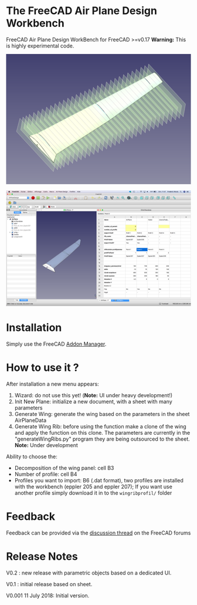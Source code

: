 # The FreeCAD Air Plane Design Workbench
FreeCAD Air Plane Design WorkBench for FreeCAD >=v0.17
**Warning:** This is highly experimental code.


![](https://github.com/FredsFactory/FreeCAD_AirPlaneDesign/blob/master/AirplaneDesign001.png)

![](https://github.com/FredsFactory/FreeCAD_AirPlaneDesign/blob/master/AirPlaneDesignWorkbench.png)



# Installation
Simply use the FreeCAD [Addon Manager](https://github.com/FreeCAD/FreeCAD-addons#installing).

# How to use it ?
After installation a new menu appears:  
1. Wizard: do not use this yet! (**Note:** UI under heavy development!)  
2. Init New Plane: initialize a new document, with a sheet with many parameters  
3. Generate Wing: generate the wing based on the parameters in the sheet AirPlaneData  
4. Generate Wing Rib: before using the function make a clone of the wing and apply the function on this clone. The parameters are currently in the "generateWingRibs.py" program they are being outsourced to the sheet. **Note:** Under development

Ability to choose the:  
* Decomposition of the wing panel: cell B3  
* Number of profile: cell B4  
* Profiles you want to import: B6 (.dat format), two profiles are installed with the workbench (eppler 205 and eppler 207); If you want use another profile simply download it in to the `wingribprofil/` folder

# Feedback
Feedback can be provided via the [discussion thread](https://forum.freecadweb.org/viewtopic.php?f=9&t=38917) on the FreeCAD forums

# Release Notes
V0.2 : new release with parametric objects based on a dedicated UI.

V0.1 : initial release based on sheet.

V0.001 11 July 2018: Initial version.

